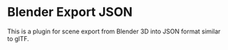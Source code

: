 # Blender Export JSON

This is a plugin for scene export from Blender 3D into JSON format similar to glTF.

